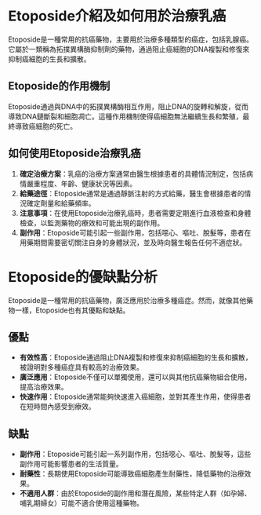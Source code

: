 # Etoposide介紹及如何用於治療乳癌
Etoposide是一種常用的抗癌藥物，主要用於治療多種類型的癌症，包括乳腺癌。它屬於一類稱為拓撲異構酶抑制劑的藥物，通過阻止癌細胞的DNA複製和修復來抑制癌細胞的生長和擴散。
## Etoposide的作用機制
Etoposide通過與DNA中的拓撲異構酶相互作用，阻止DNA的旋轉和解旋，從而導致DNA鏈斷裂和細胞凋亡。這種作用機制使得癌細胞無法繼續生長和繁殖，最終導致癌細胞的死亡。
## 如何使用Etoposide治療乳癌
1. **確定治療方案**：乳癌的治療方案通常由醫生根據患者的具體情況制定，包括病情嚴重程度、年齡、健康狀況等因素。
2. **給藥途徑**：Etoposide通常是通過靜脈注射的方式給藥，醫生會根據患者的情況確定劑量和給藥頻率。
3. **注意事項**：在使用Etoposide治療乳癌時，患者需要定期進行血液檢查和身體檢查，以監測藥物的療效和可能出現的副作用。
4. **副作用**：Etoposide可能引起一些副作用，包括噁心、嘔吐、脫髮等，患者在用藥期間需要密切關注自身的身體狀況，並及時向醫生報告任何不適症狀。
# Etoposide的優缺點分析
Etoposide是一種常用的抗癌藥物，廣泛應用於治療多種癌症。然而，就像其他藥物一樣，Etoposide也有其優點和缺點。
## 優點
- **有效性高**：Etoposide通過阻止DNA複製和修復來抑制癌細胞的生長和擴散，被證明對多種癌症具有較高的治療效果。
- **廣泛應用**：Etoposide不僅可以單獨使用，還可以與其他抗癌藥物組合使用，提高治療效果。
- **快速作用**：Etoposide通常能夠快速進入癌細胞，並對其產生作用，使得患者在短時間內感受到療效。
## 缺點
- **副作用**：Etoposide可能引起一系列副作用，包括噁心、嘔吐、脫髮等，這些副作用可能影響患者的生活質量。
- **耐藥性**：長期使用Etoposide可能導致癌細胞產生耐藥性，降低藥物的治療效果。
- **不適用人群**：由於Etoposide的副作用和潛在風險，某些特定人群（如孕婦、哺乳期婦女）可能不適合使用這種藥物。